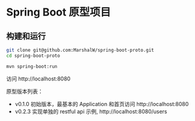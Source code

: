 # Spring Boot 原型项目

## 构建和运行

```bash
git clone git@github.com:MarshalW/spring-boot-proto.git
cd spring-boot-proto

mvn spring-boot:run
```

访问 http://localhost:8080

原型版本列表：

- v0.1.0 初始版本，最基本的 Application 和首页访问 http://localhost:8080
- v0.2.3 实现单独的 restful api 示例, http://localhost:8080/users